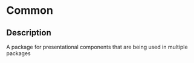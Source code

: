 # Common

## Description
A package for presentational components that are being used in multiple packages

